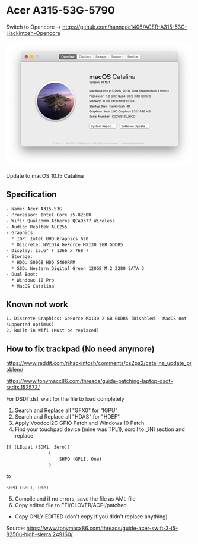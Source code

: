 # Acer A315-53G-5790

Switch to Opencore -> https://github.com/hanngoc1406/ACER-A315-53G-Hackintosh-Opencore

![Hackintosh Cover](https://github.com/Gumball1506/ACER-A315-53G-HACKINTOSH/blob/master/ScreenShot/Screen%20Shot%202019-11-03%20at%2012.01.54%20PM.png?raw=true)

Update to macOS 10.15 Catalina

## Specification
```
- Name: Acer A315-53G
- Processor: Intel Core i5-8250U
- Wifi: Qualcomm Atheros QCA9377 Wireless
- Audio: Realtek ALC255
- Graphics: 
  * IGP: Intel UHD Graphics 620
  * Discrete: NVIDIA GeForce MX130 2GB GDDR5
- Display: 15.6" ( 1366 x 768 ) 
- Storage:
  * HDD: 500GB HDD 5400RPM 
  * SSD: Western Digital Green 120GB M.2 2280 SATA 3
- Dual Boot:
  * Windows 10 Pro
  * MacOS Catalina 
```

## Known not work
```
1. Discrete Graphics: GeForce MX130 2 GB GDDR5 (Disabled - MacOS not supported optimus)
2. Built-in Wifi (Must be replaced)
```

## How to fix trackpad (No need anymore)

https://www.reddit.com/r/hackintosh/comments/cs2pa2/catalina_update_problem/

https://www.tonymacx86.com/threads/guide-patching-laptop-dsdt-ssdts.152573/

For DSDT.dsl, wait for the file to load completely
1. Search and Replace all "GFX0" for "IGPU"
2. Search and Replace all "HDAS" for "HDEF"
3. Apply VoodooI2C GPIO Patch and Windows 10 Patch
4. Find your touchpad device (mine was TPL1), scroll to _INI section and replace 

```
If (LEqual (SDM1, Zero))
                {
                    SHPO (GPLI, One)
                }

```

to 

```
SHPO (GPLI, One)
```
5. Compile and if no errors, save the file as AML file
6. Copy edited file to EFI/CLOVER/ACPI/patched

* Copy ONLY EDITED (don't copy if you didn't replace anything)

Source: https://www.tonymacx86.com/threads/guide-acer-swift-3-i5-8250u-high-sierra.249160/

